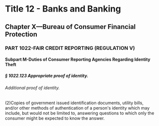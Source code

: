 
# Title 12 - Banks and Banking
## Chapter X—Bureau of Consumer Financial Protection
### PART 1022-FAIR CREDIT REPORTING (REGULATION V)
#### Subpart M-Duties of Consumer Reporting Agencies Regarding Identity Theft
##### § 1022.123 Appropriate proof of identity.
###### Additional proof of identity.

(2)Copies of government issued identification documents, utility bills, and/or other methods of authentication of a person's identity which may include, but would not be limited to, answering questions to which only the consumer might be expected to know the answer.
